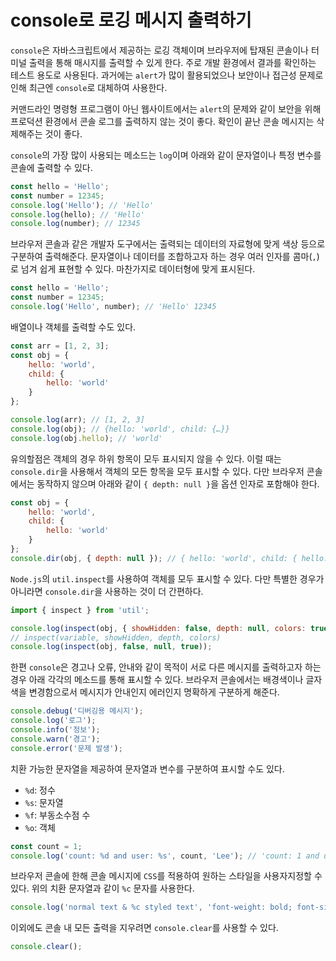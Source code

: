 # console로 로깅 메시지 출력하기

`console`은 자바스크립트에서 제공하는 로깅 객체이며 브라우저에 탑재된 콘솔이나 터미널 출력을 통해 매시지를 출력할 수 있게 한다. 주로 개발 환경에서 결과를 확인하는 테스트 용도로 사용된다. 과거에는 `alert`가 많이 활용되었으나 보안이나 접근성 문제로 인해 최근엔 `console`로 대체하여 사용한다.

커맨드라인 명령형 프로그램이 아닌 웹사이트에서는 `alert`의 문제와 같이 보안을 위해 프로덕션 환경에서 콘솔 로그를 출력하지 않는 것이 좋다. 확인이 끝난 콘솔 메시지는 삭제해주는 것이 좋다.

`console`의 가장 많이 사용되는 메소드는 `log`이며 아래와 같이 문자열이나 특정 변수를 콘솔에 출력할 수 있다.

```javascript
const hello = 'Hello';
const number = 12345;
console.log('Hello'); // 'Hello'
console.log(hello); // 'Hello'
console.log(number); // 12345
```

브라우저 콘솔과 같은 개발자 도구에서는 출력되는 데이터의 자료형에 맞게 색상 등으로 구분하여 출력해준다. 문자열이나 데이터를 조합하고자 하는 경우 여러 인자를 콤마(`,`)로 넘겨 쉽게 표현할 수 있다. 마찬가지로 데이터형에 맞게 표시된다.

```javascript
const hello = 'Hello';
const number = 12345;
console.log('Hello', number); // 'Hello' 12345
```

배열이나 객체를 출력할 수도 있다.

```javascript
const arr = [1, 2, 3];
const obj = {
	hello: 'world',
	child: {
		hello: 'world'
	}
};

console.log(arr); // [1, 2, 3]
console.log(obj); // {hello: 'world', child: {…}}
console.log(obj.hello); // 'world'
```

유의할점은 객체의 경우 하위 항목이 모두 표시되지 않을 수 있다. 이럴 때는 `console.dir`을 사용해서 객체의 모든 항목을 모두 표시할 수 있다. 다만 브라우저 콘솔에서는 동작하지 않으며 아래와 같이 `{ depth: null }`을 옵션 인자로 포함해야 한다.

```javascript
const obj = {
	hello: 'world',
	child: {
		hello: 'world'
	}
};
console.dir(obj, { depth: null }); // { hello: 'world', child: { hello: 'world' } };
```

`Node.js`의 `util.inspect`를 사용하여 객체를 모두 표시할 수 있다. 다만 특별한 경우가 아니라면 `console.dir`을 사용하는 것이 더 간편하다.

```javascript
import { inspect } from 'util';

console.log(inspect(obj, { showHidden: false, depth: null, colors: true }));
// inspect(variable, showHidden, depth, colors)
console.log(inspect(obj, false, null, true));
```

한편 `console`은 경고나 오류, 안내와 같이 목적이 서로 다른 메시지를 출력하고자 하는 경우 아래 각각의 메소드를 통해 표시할 수 있다. 브라우저 콘솔에서는 배경색이나 글자색을 변경함으로서 메시지가 안내인지 에러인지 명확하게 구분하게 해준다.

```javascript
console.debug('디버깅용 메시지');
console.log('로그');
console.info('정보');
console.warn('경고');
console.error('문제 발생');
```

치환 가능한 문자열을 제공하여 문자열과 변수를 구분하여 표시할 수도 있다.

- `%d`: 정수
- `%s`: 문자열
- `%f`: 부동소수점 수
- `%o`: 객체

```javascript
const count = 1;
console.log('count: %d and user: %s', count, 'Lee'); // 'count: 1 and user: Lee'
```

브라우저 콘솔에 한해 콘솔 메시지에 `CSS`를 적용하여 원하는 스타일을 사용자지정할 수 있다. 위의 치환 문자열과 같이 `%c` 문자를 사용한다.

```javascript
console.log('normal text & %c styled text', 'font-weight: bold; font-size: 20px');
```

이외에도 콘솔 내 모든 출력을 지우려면 `console.clear`를 사용할 수 있다.

```javascript
console.clear();
```
